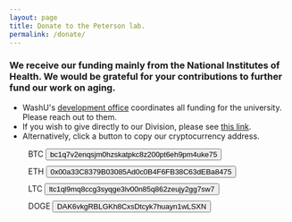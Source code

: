 ```yaml
---
layout: page
title: Donate to the Peterson lab.
permalink: /donate/
---
```


<div class="container-fluid">
<div class="row">
<div class="home col-md-12">

<h3> We receive our funding mainly from the National Institutes of Health. We would be grateful for your contributions to further fund our work on aging. </h3>
<ul>
	<li>WashU's <a href="https://research.wustl.edu/offices/research-development/">development office</a> coordinates all funding for the university. Please reach out to them. </li>
	<li>If you wish to give directly to our Division, please see <a href="https://bonehealth.wustl.edu/giving/">this link</a>.</li> 
	<li>Alternatively, click a button to copy our cryptocurrency address.</li>
</ul> 


<!--ETH
0x00a33C8379B03085Ad0c0B4F6FB38C63dEBa8475
BTC
bc1q7v2enqsjm0hzskatpkc8z200pt6eh9pm4uke75
LTC
ltc1ql9mq8ccg3syqge3lv00n85q862zeujy2gg7sw7
DOGE
DAK6vkgRBLGKh8CxsDtcyk7huayn1wLSXN
-->





<script src="https://cdn.jsdelivr.net/npm/clipboard@2.0.8/dist/clipboard.min.js"></script>

<ul style="list-style:none;">
<li style="margin: 10px">BTC 
	<button class="btn btn-lg m-2" data-clipboard-target="#btc-target">
		<span id="btc-target">bc1q7v2enqsjm0hzskatpkc8z200pt6eh9pm4uke75
</span>
	</button>
</li>

<li style="margin: 10px">ETH 
	<button class="btn btn-lg m-2" data-clipboard-target="#eth-target">
		<span id="eth-target">0x00a33C8379B03085Ad0c0B4F6FB38C63dEBa8475</span>
	</button>
</li>

<li style="margin: 10px">LTC 
	<button class="btn btn-lg m-2" data-clipboard-target="#ltc-target">
		<span id="ltc-target">ltc1ql9mq8ccg3syqge3lv00n85q862zeujy2gg7sw7</span>
	</button>
</li>

<li style="margin: 10px">DOGE 
	<button class="btn btn-lg m-2" data-clipboard-target="#doge-target">
		<span id="doge-target">DAK6vkgRBLGKh8CxsDtcyk7huayn1wLSXN</span>
	</button>
</li>

</ul>

</div>
</div>
</div>

<script>
	var clipboard = new ClipboardJS('.btn');

clipboard.on('success', function(e) {
    console.info('Action:', e.action);
    console.info('Text:', e.text);
    console.info('Trigger:', e.trigger);

    e.clearSelection();
});

clipboard.on('error', function(e) {
    console.error('Action:', e.action);
    console.error('Trigger:', e.trigger);
});
</script>